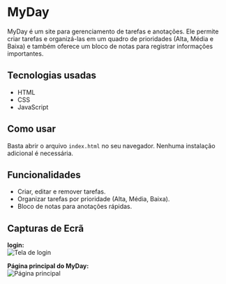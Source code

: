 # MyDay

MyDay é um site para gerenciamento de tarefas e anotações. Ele permite criar tarefas e organizá-las em um quadro de prioridades (Alta, Média e Baixa) e também oferece um bloco de notas para registrar informações importantes.

## Tecnologias usadas
- HTML
- CSS
- JavaScript

## Como usar
Basta abrir o arquivo `index.html` no seu navegador. Nenhuma instalação adicional é necessária.

## Funcionalidades
- Criar, editar e remover tarefas.
- Organizar tarefas por prioridade (Alta, Média, Baixa).
- Bloco de notas para anotações rápidas.

## Capturas de Ecrã 

**login:**  
![Tela de login](https://i.postimg.cc/NFKY61QP/chrome-Fr-Xkh-KUYs-Y.png)

**Página principal do MyDay:**  
![Página principal](https://i.postimg.cc/wB47HLQx/chrome-q-BPa-PKDRx6.png)
